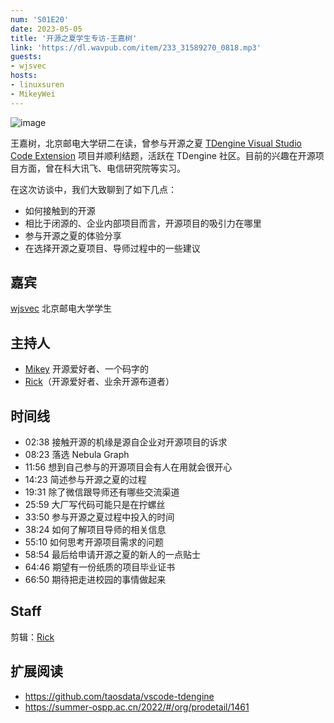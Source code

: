 ```yaml
---
num: 'S01E20'
date: 2023-05-05
title: '开源之夏学生专访-王嘉树'
link: 'https://dl.wavpub.com/item/233_31589270_0818.mp3'
guests:
- wjsvec
hosts:
- linuxsuren
- MikeyWei
---
```


![image](https://user-images.githubusercontent.com/1450685/236633003-b68ef2c5-aa6c-4673-92c8-b13edc13819f.png)

王嘉树，北京邮电大学研二在读，曾参与开源之夏 [TDengine Visual Studio Code Extension](https://github.com/taosdata/vscode-tdengine) 项目并顺利结题，活跃在 TDengine 社区。目前的兴趣在开源项目方面，曾在科大讯飞、电信研究院等实习。

在这次访谈中，我们大致聊到了如下几点：

* 如何接触到的开源
* 相比于闭源的、企业内部项目而言，开源项目的吸引力在哪里
* 参与开源之夏的体验分享
* 在选择开源之夏项目、导师过程中的一些建议

## 嘉宾

[wjsvec](https://github.com/wjsvec) 北京邮电大学学生

## 主持人

- [Mikey](https://github.com/MikeyWei) 开源爱好者、一个码字的
- [Rick](https://github.com/linuxsuren)（开源爱好者、业余开源布道者）

## 时间线

* 02:38 接触开源的机缘是源自企业对开源项目的诉求
* 08:23 落选 Nebula Graph
* 11:56 想到自己参与的开源项目会有人在用就会很开心
* 14:23 简述参与开源之夏的过程
* 19:31 除了微信跟导师还有哪些交流渠道
* 25:59 大厂写代码可能只是在拧螺丝
* 33:50 参与开源之夏过程中投入的时间
* 38:24 如何了解项目导师的相关信息
* 55:10 如何思考开源项目需求的问题
* 58:54 最后给申请开源之夏的新人的一点贴士
* 64:46 期望有一份纸质的项目毕业证书
* 66:50 期待把走进校园的事情做起来

## Staff

剪辑：[Rick](https://github.com/linuxsuren)

## 扩展阅读

- https://github.com/taosdata/vscode-tdengine
- https://summer-ospp.ac.cn/2022/#/org/prodetail/1461
